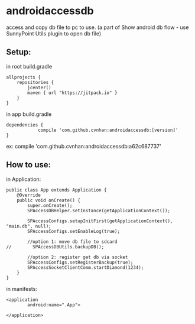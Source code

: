 androidaccessdb
===============

access and copy db file to pc to use. (a part of Show android db flow - use SunnyPoint Utils plugin to open db file)

Setup:
------

 in root build.gradle

    allprojects {
        repositories {
            jcenter()
            maven { url "https://jitpack.io" }
        }
    }

in app build.gradle

    dependencies {
                compile 'com.github.cvnhan:androidaccessdb:[version]'
    }

ex: compile 'com.github.cvnhan:androidaccessdb:a62c687737'

How to use:
-----------

in Application:

    public class App extends Application {
        @Override
        public void onCreate() {
            super.onCreate();
			SPAccessDBHelper.setInstance(getApplicationContext());

			SPAccessConfigs.setupInitFirst(getApplicationContext(), "main.db", null);
			SPAccessConfigs.setEnableLog(true);

			//option 1: move db file to sdcard
	//        SPAccessDBUtils.backupDB();

			//option 2: register get db via socket
			SPAccessConfigs.setRegisterBackup(true);
			SPAccessSocketClientComm.startDiamond(1234);
        }
    }

in manifests:

    <application
            android:name=".App">
    
    </application>
